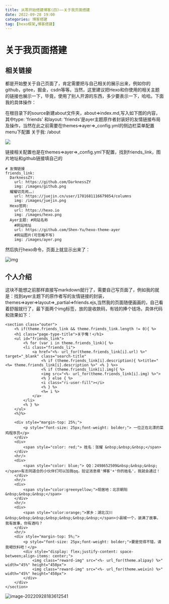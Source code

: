 ```yaml
---
title: 从零开始搭建博客(四)——关于我页面搭建
date: 2022-09-28 19:00
categories: 博客搭建
tag: [hexo框架,博客搭建] 
---
```


# 关于我页面搭建

## 相关链接

都是开始整关于自己页面了，肯定需要把与自己相关的展示出来，例如你的github，gitee，掘金，csdn等等。当然，这里建议把Hexo和你使用的相关主题的链接也展示一下，毕竟，使用了别人开源的东西，多少要表示一下，哈哈。下面我的具体操作：

在根目录下的source新建about文件夹，about=>index.md,写入如下图的内容，其中type: 'friends' 和layout: 'friends'是ayer主题原作者封装好的友情链接布局及操作，当然在此之前需要在themes=>ayer=>_config.yml的侧边栏菜单配置menu下配置   关于我: /about

![](https://cdn.jsdelivr.net/gh/DarknessZY/myblog@master/img/image-20220928181752870.png)

链接相关配置也是在themes=>ayer=>_config.yml下配置，找到friends_link，图片地址和github链接填自己的

```
# 友情链接
friends_link:
  DarknessZY:
    url: https://github.com/DarknessZY
    img: /images/github.png
  耀耀切克闹灬:
    url: https://juejin.cn/user/1781681116679854/columns
    img: /images/juejin.png
  Hexo官网:
    url: https://hexo.io
    img: /images/hexo.png
  Ayer主题: #网站名称
    #网站地址
    url: https://github.com/Shen-Yu/hexo-theme-ayer
    #网站图片(可忽略不写)
    img: /images/ayer.png
```

然后执行hexo命令，页面上就显示出来了：

![img](https://cdn.jsdelivr.net/gh/DarknessZY/myblog@master/img/%E4%BC%81%E4%B8%9A%E5%BE%AE%E4%BF%A1%E6%88%AA%E5%9B%BE_16643609353351.png)

## 个人介绍

这块不能想之前那样直接写markdown就行了，需要自己写页面了，例如我的就是：找到ayer主题下的原作者写的友情链接的封装，themes=>ayer=>layout=>_partial=>friends.ejs,当然我的页面随便画画的，自己看着舒服就行了，最下面两个img标签，放的是收款码，有钱的捧个钱场，具体代码和效果如下：

```
<section class="outer">
    <% if(theme.friends_link && theme.friends_link.length != 0){ %>
    <h1 class="page-type-title">关于俺！</h1>
    <ul id="friends_link">
        <% for (var i in theme.friends_link){ %>
        <li class="friends_li">
            <a href="<%- url_for(theme.friends_link[i].url) %>" target="_blank" class="search-title"
                <% if (theme.friends_link[i].description){ %>title="<%= theme.friends_link[i].description %>" <% } %>>
                <% if (theme.friends_link[i].img){ %>
                <img src="<%- url_for(theme.friends_link[i].img) %>">
                <% } else { %>
                <i class="ri-user-fill"></i>
                <% } %>
                <%= i %>
            </a>
        </li>
        <% } %>
    </ul>
    <%}%>

    <div style="margin-top: 25%;">
        <p style="font-size: 25px;font-weight: bolder;"> 一位正在北漂的菜鸡程序员</p> 
    </div>
    <div>
        <span style="color: red;"> 姓名：张耀 &nbsp;&nbsp;&nbsp;</span>
    </div> 
    <hr/>
    <div>
        <span style="color: blue;"> QQ：2498652509&nbsp;&nbsp;&nbsp;</span>有志同道合的小伙伴们可以加我qq，验证消息填'博客'+'你的姓名'，我就会通过！
    </div>
    <hr/>
    <div>
        <span style="color:greenyellow;">现居地：北京朝阳&nbsp;&nbsp;&nbsp;</span>  
    </div>
    <hr/>
    <div>
        <span style="color:orange;">家乡：湖北汉川&nbsp;&nbsp;&nbsp;&nbsp;&nbsp;&nbsp;&nbsp;</span>小县城一个，装满了故事，我有故事，你有酒吗？
    </div>
    <hr/>
    <div style="margin-top: 5%;">
        <p style="font-size: 25px;font-weight: bolder;">要是觉得不错，请我喝饮料吧！</p> 
        <div style="display: flex;justify-content: space-between;align-items: center;">
            <img class="reward-img" src="<%- url_for(theme.alipay) %>"  width="45%" height="450px">
            <img class="reward-img" src="<%- url_for(theme.weixin) %>" width="45%" height="450px">
        </div>
    </div>
</section>
```

![image-20220928183612541](https://cdn.jsdelivr.net/gh/DarknessZY/myblog@master/img/image-20220928183612541.png)

